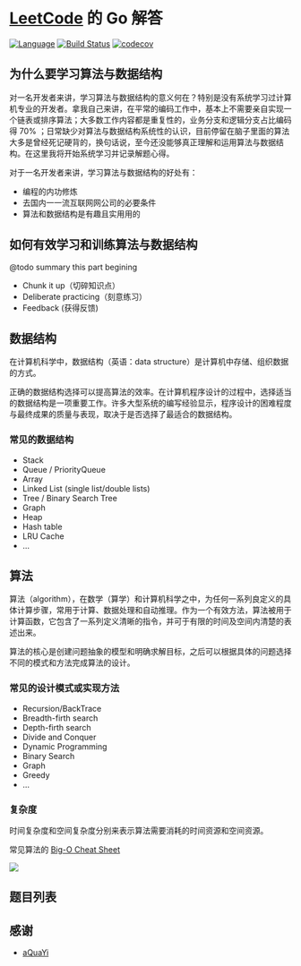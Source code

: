# [LeetCode](https://leetcode.com) 的 Go 解答

[![Language](https://img.shields.io/badge/Language-Go-blue.svg)](https://golang.org/)
[![Build Status](https://www.travis-ci.org/aierui/leetcode-in-go.svg?branch=master)](https://www.travis-ci.org/aierui/leetcode-in-go)
[![codecov](https://codecov.io/gh/aierui/leetcode-in-go/branch/master/graph/badge.svg)](https://codecov.io/gh/aierui/leetcode-in-go)


## 为什么要学习算法与数据结构

对一名开发者来讲，学习算法与数据结构的意义何在？特别是没有系统学习过计算机专业的开发者。拿我自己来讲，在平常的编码工作中，基本上不需要亲自实现一个链表或排序算法；大多数工作内容都是重复性的，业务分支和逻辑分支占比编码得 70% ；日常缺少对算法与数据结构系统性的认识，目前停留在脑子里面的算法大多是曾经死记硬背的，换句话说，至今还没能够真正理解和运用算法与数据结构。在这里我将开始系统学习并记录解题心得。

对于一名开发者来讲，学习算法与数据结构的好处有：

- 编程的内功修炼
- 去国内⼀一流互联⽹网公司的必要条件
- 算法和数据结构是有趣且实⽤用的

## 如何有效学习和训练算法与数据结构

@todo summary this part begining

- Chunk it up（切碎知识点）
- Deliberate practicing（刻意练习）
- Feedback (获得反馈)

## 数据结构

在计算机科学中，数据结构（英语：data structure）是计算机中存储、组织数据的方式。

正确的数据结构选择可以提高算法的效率。在计算机程序设计的过程中，选择适当的数据结构是一项重要工作。许多大型系统的编写经验显示，程序设计的困难程度与最终成果的质量与表现，取决于是否选择了最适合的数据结构。

### 常见的数据结构

- Stack
- Queue / PriorityQueue
- Array
- Linked List (single list/double lists)
- Tree / Binary Search Tree
- Graph
- Heap
- Hash table
- LRU Cache
- …


## 算法

算法（algorithm），在数学（算学）和计算机科学之中，为任何一系列良定义的具体计算步骤，常用于计算、数据处理和自动推理。作为一个有效方法，算法被用于计算函数，它包含了一系列定义清晰的指令，并可于有限的时间及空间内清楚的表述出来。

算法的核心是创建问题抽象的模型和明确求解目标，之后可以根据具体的问题选择不同的模式和方法完成算法的设计。

### 常见的设计模式或实现方法

- Recursion/BackTrace
- Breadth-firth search
- Depth-firth search
- Divide and Conquer
- Dynamic Programming
- Binary Search
- Graph
- Greedy
- …

### 复杂度

时间复杂度和空间复杂度分别来表示算法需要消耗的时间资源和空间资源。

常见算法的 [Big-O Cheat Sheet](https://www.bigocheatsheet.com/)

![](https://www.bigocheatsheet.com/img/big-o-cheat-sheet-poster.png)

## 题目列表


## 感谢

- [aQuaYi](https://github.com/aQuaYi/LeetCode-in-Go)